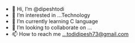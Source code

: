 - 👋 Hi, I’m @dipeshtodi
- 👀 I’m interested in ...Technology
- 🌱 I’m currently learning C language
- 💞️ I’m looking to collaborate on ...
- 📫 How to reach me ...todidipesh73@gmail.com

<!---
dipeshtodi/dipeshtodi is a ✨ special ✨ repository because its `README.md` (this file) appears on your GitHub profile.
You can click the Preview link to take a look at your changes.
--->
